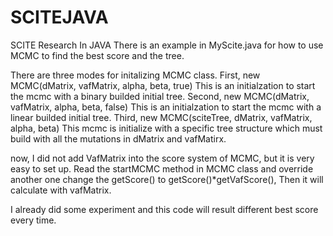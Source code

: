 # SCITEJAVA
SCITE Research In JAVA
There is an example in MyScite.java for how to use MCMC to find the best score and the tree.

There are three modes for initalizing MCMC class.
First, new MCMC(dMatrix, vafMatrix, alpha, beta, true)
This is an initialzation to start the mcmc with a binary builded initial tree.
Second, new MCMC(dMatrix, vafMatrix, alpha, beta, false)
This is an initialzation to start the mcmc with a linear builded initial tree.
Third, new MCMC(sciteTree, dMatrix, vafMatrix, alpha, beta)
This mcmc is initialize with a specific tree structure which must build with all the mutations in dMatrix and vafMatirx.

now, I did not add VafMatrix into the score system of MCMC, but it is very easy to set up.
Read the startMCMC method in MCMC class and override another one change the getScore() to getScore()*getVafScore(),
Then it will calculate with vafMatrix.

I already did some experiment and this code will result different best score every time.
